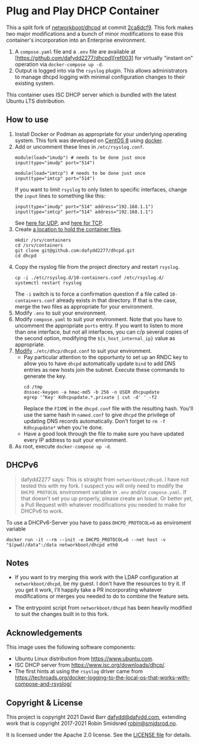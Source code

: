 # Plug and Play DHCP Container

This a split fork of [networkboot/dhcpd][ref001] at commit
[2ca8dcf9][ref002]. This fork makes two major modifications and a
bunch of minor modifications to ease this container's incorporation
into an Enterprise environment.

1. A `compose.yaml` file and a `.env` file are available at
[https://github.com/dafydd2277/dhcpd][ref003] for virtually "instant
on" operation via `docker-compose up -d`.
1. Output is logged into via the `rsyslog` plugin. This allows
administrators to manage dhcpd logging with minimal configuration
changes to their existing system.

This container uses ISC DHCP server which is bundled with the latest Ubuntu
LTS distribution.

[ref001]: https://hub.docker.com/r/networkboot/dhcpd
[ref002]: https://github.com/networkboot/docker-dhcpd/commit/2ca8dcf99743808fa3bbc401698bd64d4fb28b07
[ref003]: https://github.com/dafydd2277/dhcpd


## How to use

1. Install Docker or Podman as appropriate for your underlying
operating system. This fork was developed on [CentOS 8][ref011] using
[docker][ref012].
1. Add or uncomment these lines in `/etc/rsyslog.conf`.
    ```
    module(load="imudp") # needs to be done just once
    input(type="imudp" port="514")

    module(load="imtcp") # needs to be done just once
    input(type="imtcp" port="514")
    ```
    If you want to limit `rsyslog` to only listen to specific
    interfaces, change the `input` lines to something like this:
    ```
    input(type="imudp" port="514" address="192.168.1.1")
    input(type="imtcp" port="514" address="192.168.1.1")
    ```
    See [here for UDP][ref015], and [here for TCP][ref016].
1. Create [a location to hold the container files][ref013].
    ```
    mkdir /srv/containers
    cd /srv/containers
    git clone git@github.com:dafydd2277/dhcpd.git
    cd dhcpd
    ```
1. Copy the rsyslog file from the project directory and restart
`rsyslog`.
    ```
    cp -i ./etc/rsyslog.d/10-containers.conf /etc/rsyslog.d/
    systemctl restart rsyslog
    ```
    The `-i` switch is to force a confirmation question if a file
    called `10-containers.conf` already exists in that directory. If
    that is the case, merge the two files as appropriate for your
    environment.
1. Modify `.env` to suit your environment.
1. Modify `compose.yaml` to suit your environment. Note that you have
to uncomment the appropriate `ports` entry. If you want to listen to
more than one interface, but not all interfaces, you can c/p several
copies of the second option, modifying the `${s_host_internal_ip}`
value as appropriate.
1. [Modify][ref014] `./etc/dhcp/dhcpd.conf` to suit your environment.
    * Pay particular attention to the opportunty to set up an RNDC
    key to allow you to have `dhcpd` automatically update `bind` to add
    DNS entries as new hosts join the subnet. Execute these commands to
    generate the key.
        ```
        cd /tmp
        dnssec-keygen -a hmac-md5 -b 256 -n USER dhcpupdate
        egrep '^Key' Kdhcpupdate.*.private | cut -d' ' -f2
        ```
        Replace the `FIXME` in the `dhcpd.conf` file with the resulting
        hash. You'll use the same hash in `named.conf` to give `dhcpd`
        the privilege of updating DNS records automatically. Don't
        forget to `rm -f Kdhcpupdate*` when you're done.
    * Have a good look through the file to make sure you have updated
    every IP address to suit your environment.
1.  As root, execute `docker-compose up -d`.

[ref011]: https://centos.org/
[ref012]: https://docs.docker.com/engine/install/centos/ 
[ref013]: https://refspecs.linuxfoundation.org/FHS_3.0/fhs/ch03s17.html
[ref014]: https://linux.die.net/man/5/dhcpd.conf
[ref015]: https://rsyslog.readthedocs.io/en/latest/configuration/modules/imudp.html
[ref016]: https://rsyslog.readthedocs.io/en/latest/configuration/modules/imtcp.html


## DHCPv6

> dafydd2277 says: This is straight from `networkboot/dhcpd`.
I have not tested this with my fork. I suspect you will only need to
modify the `DHCPD_PROTOCOL` environment variable in `.env` and/or
`compose.yaml`. If that doesn't set you up properly, please create an
Issue. Or better yet, a Pull Request with whatever modifications you
needed to make for DHCPv6 to work.

To use a DHCPv6-Server you have to pass `DHCPD_PROTOCOL=6` as enviroment variable

`docker run -it --rm --init -e DHCPD_PROTOCOL=6 --net host -v "$(pwd)/data":/data networkboot/dhcpd eth0`


## Notes

- If you want to try merging this work with the LDAP configuration at
`networkboot/dhcpd`, be my guest. I don't have the resources to
try it. If you get it work, I'll happily take a PR incorporating
whatever modifications or merges you needed to do to combine the
feature sets.

- The entrypoint script from `networkboot/dhcpd` has been
heavily modified to suit the changes built in to this fork.


## Acknowledgements

This image uses the following software components:

- Ubuntu Linux distribution from <https://www.ubuntu.com>.
- ISC DHCP server from <https://www.isc.org/downloads/dhcp/>.
- The first hints at using the `rsyslog` driver came from
https://techroads.org/docker-logging-to-the-local-os-that-works-with-compose-and-rsyslog/


## Copyright & License

This project is copyright 2021 David Barr <dafydd@dafydd.com>,
extending work that is copyright 2017-2021 Robin Smidsrød
<robin@smidsrod.no>.

It is licensed under the Apache 2.0 license. See the
[LICENSE file][ref051] for details.

[ref051]: https://github.com/dafydd2277/dhcpd/blob/main/LICENSE

